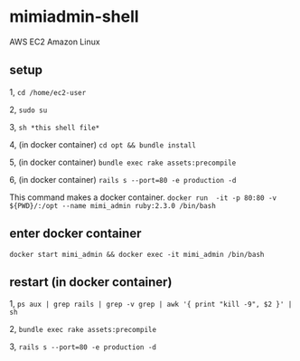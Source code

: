 # mimiadmin-shell

AWS EC2 Amazon Linux

## setup

1, `cd /home/ec2-user`

2, `sudo su`

3, `sh *this shell file* `

4, (in docker container) `cd opt && bundle install`

5, (in docker container) `bundle exec rake assets:precompile`

6, (in docker container) `rails s --port=80 -e production -d`

This command makes a docker container.
`docker run  -it -p 80:80 -v ${PWD}/:/opt --name mimi_admin ruby:2.3.0 /bin/bash`


## enter docker container

`docker start mimi_admin && docker exec -it mimi_admin /bin/bash`

## restart (in docker container)

1, `ps aux | grep rails | grep -v grep | awk '{ print "kill -9", $2 }' | sh`

2, `bundle exec rake assets:precompile`

3, `rails s --port=80 -e production -d`
